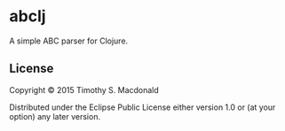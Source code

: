 # abclj

A simple ABC parser for Clojure.

## License

Copyright © 2015 Timothy S. Macdonald

Distributed under the Eclipse Public License either version 1.0 or (at
your option) any later version.
